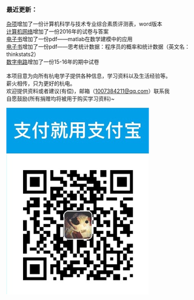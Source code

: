 ### 最近更新：</br>
[杂项](https://github.com/FengGuanxi/HDU-Experience/tree/master/%E6%9D%82%E9%A1%B9)增加了一份计算机科学与技术专业综合素质评测表，word版本</br>
[计算机网络](https://github.com/FengGuanxi/HDU-Experience/tree/master/%E5%AD%A6%E4%B9%A0/%E8%AE%A1%E7%AE%97%E6%9C%BA%E7%BD%91%E7%BB%9C)增加了一份2016年的试卷与答案</br>
[电子书](https://github.com/FengGuanxi/HDU-Experience/tree/master/%E5%AD%A6%E4%B9%A0/%E7%94%B5%E5%AD%90%E4%B9%A6)增加了一份pdf——matlab在数学建模中的应用</br>
[电子书](https://github.com/FengGuanxi/HDU-Experience/tree/master/%E5%AD%A6%E4%B9%A0/%E7%94%B5%E5%AD%90%E4%B9%A6)增加了一份pdf——思考统计数据：程序员的概率和统计数据（英文名：thinkstats2）</br>
[数字电路](https://github.com/FengGuanxi/HDU-Experience/upload/master/%E5%AD%A6%E4%B9%A0/%E6%95%B0%E5%AD%97%E7%94%B5%E8%B7%AF)增加了一份15-16年的期中试卷</br>
</br>
本项目意为向所有杭电学子提供各种信息，学习资料以及生活经验等。</br>
薪火相传，只为更好的杭电。</br>
欢迎提供资料或者建议(有偿)，邮箱（1007384211@qq.com）联系我</br>
自愿鼓励(所有捐赠均将被用于购买学习资料)~

![支付宝](https://raw.githubusercontent.com/FengGuanxi/GitHub-/master/%E6%94%AF%E4%BB%98%E5%AE%9D.jpg)


